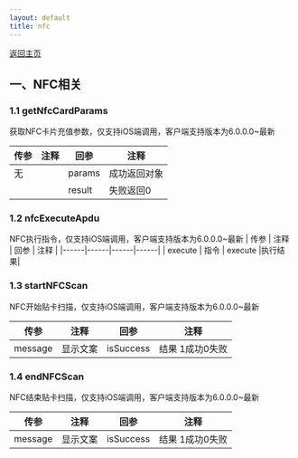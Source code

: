 ```yaml
---
layout: default
title: nfc
---
```


[返回主页](index.md)

## 一、NFC相关
### 1.1  getNfcCardParams
获取NFC卡片充值参数，仅支持iOS端调用，客户端支持版本为6.0.0.0~最新

| 传参 | 注释 | 回参 | 注释 |
|------|------|------|------|
|   无   |      |  params   |成功返回对象
|      |      |    result  | 失败返回0

### 1.2 nfcExecuteApdu
NFC执行指令，仅支持iOS端调用，客户端支持版本为6.0.0.0~最新
| 传参 | 注释 | 回参 | 注释 |
|------|------|------|------|
|   execute   |  指令    |  execute   |执行结果|

### 1.3 startNFCScan

NFC开始贴卡扫描，仅支持iOS端调用，客户端支持版本为6.0.0.0~最新

| 传参    | 注释     | 回参      | 注释            |
| ------- | -------- | --------- | --------------- |
| message | 显示文案 | isSuccess | 结果 1成功0失败 |

### 1.4 endNFCScan

NFC结束贴卡扫描，仅支持iOS端调用，客户端支持版本为6.0.0.0~最新

| 传参    | 注释     | 回参      | 注释            |
| ------- | -------- | --------- | --------------- |
| message | 显示文案 | isSuccess | 结果 1成功0失败 |

